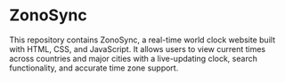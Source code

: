 # ZonoSync
This repository contains ZonoSync, a real-time world clock website built with HTML, CSS, and JavaScript. It allows users to view current times across countries and major cities with a live-updating clock, search functionality, and accurate time zone support. 
